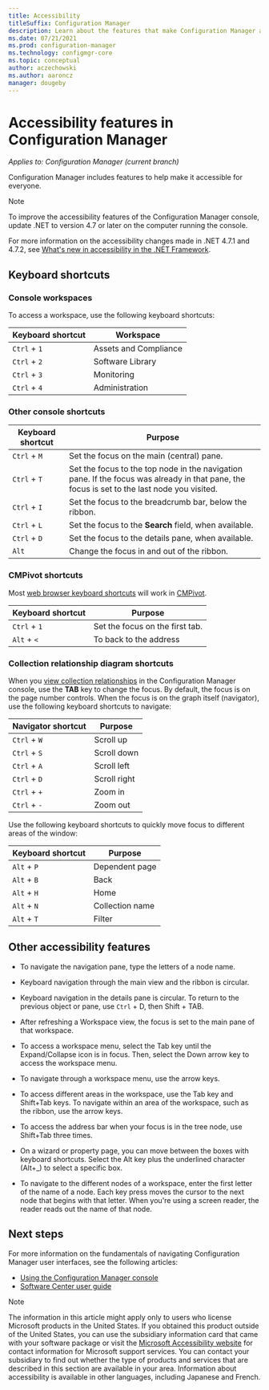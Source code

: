 ```yaml
---
title: Accessibility
titleSuffix: Configuration Manager
description: Learn about the features that make Configuration Manager accessible for everyone.
ms.date: 07/21/2021
ms.prod: configuration-manager
ms.technology: configmgr-core
ms.topic: conceptual
author: aczechowski
ms.author: aaroncz
manager: dougeby
---
```


# Accessibility features in Configuration Manager

*Applies to: Configuration Manager (current branch)*

Configuration Manager includes features to help make it accessible for everyone.

> [!NOTE]
> To improve the accessibility features of the Configuration Manager console, update .NET to version 4.7 or later on the computer running the console. <!-- SCCMDocs-pr issue #3228 -->
>
> For more information on the accessibility changes made in .NET 4.7.1 and 4.7.2, see [What's new in accessibility in the .NET Framework](/dotnet/framework/whats-new/whats-new-in-accessibility).

## Keyboard shortcuts

### Console workspaces

To access a workspace, use the following keyboard shortcuts:

|Keyboard shortcut| Workspace|
|--------|--------|
|`Ctrl` + `1`| Assets and Compliance|
|`Ctrl` + `2`|  Software Library|
|`Ctrl` + `3`|  Monitoring|
|`Ctrl` + `4`|  Administration|

### Other console shortcuts

|Keyboard shortcut|  Purpose|
|--------|--------|
|`Ctrl` + `M`|Set the focus on the main (central) pane.|
|`Ctrl` + `T`|Set the focus to the top node in the navigation pane. If the focus was already in that pane, the focus is set to the last node you visited.|
|`Ctrl` + `I`|Set the focus to the breadcrumb bar, below the ribbon.|
|`Ctrl` + `L`|Set the focus to the **Search** field, when available.|
|`Ctrl` + `D`|Set the focus to the details pane, when available.|
|`Alt`       |Change the focus in and out of the ribbon.|

### <a name="bkmk_cmpshortcuts"></a> CMPivot shortcuts

Most [web browser keyboard shortcuts](https://support.microsoft.com/topic/internet-explorer-ease-of-access-options-037270c1-db10-7ca8-ccba-ebd83ea6ace9) will work in [CMPivot](../servers/manage/cmpivot-overview.md).

|Keyboard shortcut|Purpose|
|--------|--------|
|`Ctrl` + `1`|Set the focus on the first tab.|
|`Alt` + `<`|To back to the address|

### Collection relationship diagram shortcuts

<!--8543508-->
When you [view collection relationships](../clients/manage/collections/manage-collections.md#view-collection-relationships) in the Configuration Manager console, use the **TAB** key to change the focus. By default, the focus is on the page number controls. When the focus is on the graph itself (navigator), use the following keyboard shortcuts to navigate:

|Navigator shortcut|Purpose|
|--------|--------|
|`Ctrl` + `W`|Scroll up|
|`Ctrl` + `S`|Scroll down|
|`Ctrl` + `A`|Scroll left|
|`Ctrl` + `D`|Scroll right|
|`Ctrl` + `+`|Zoom in|
|`Ctrl` + `-`|Zoom out|

Use the following keyboard shortcuts to quickly move focus to different areas of the window:

|Keyboard shortcut|Purpose|
|--------|--------|
|`Alt` + `P` | Dependent page |
|`Alt` + `B` | Back |
|`Alt` + `H` | Home |
|`Alt` + `N` | Collection name |
|`Alt` + `T` | Filter |

## Other accessibility features

- To navigate the navigation pane, type the letters of a node name.

- Keyboard navigation through the main view and the ribbon is circular.

- Keyboard navigation in the details pane is circular. To return to the previous object or pane, use `Ctrl` + D, then Shift + TAB.

- After refreshing a Workspace view, the focus is set to the main pane of that workspace.

- To access a workspace menu, select the Tab key until the Expand/Collapse icon is in focus. Then, select the Down arrow key to access the workspace menu.

- To navigate through a workspace menu, use the arrow keys.

- To access different areas in the workspace, use the Tab key and Shift+Tab keys. To navigate within an area of the workspace, such as the ribbon, use the arrow keys.

- To access the address bar when your focus is in the tree node, use Shift+Tab three times.

- On a wizard or property page, you can move between the boxes with keyboard shortcuts. Select the Alt key plus the underlined character (Alt+_) to select a specific box.

- To navigate to the different nodes of a workspace, enter the first letter of the name of a node. Each key press moves the cursor to the next node that begins with that letter. When you're using a screen reader, the reader reads out the name of that node.

## Next steps

For more information on the fundamentals of navigating Configuration Manager user interfaces, see the following articles:

- [Using the Configuration Manager console](../servers/manage/admin-console.md)
- [Software Center user guide](software-center.md)

> [!NOTE]
> The information in this article might apply only to users who license Microsoft products in the United States. If you obtained this product outside of the United States, you can use the subsidiary information card that came with your software package or visit the [Microsoft Accessibility website](https://www.microsoft.com/accessibility/) for contact information for Microsoft support services. You can contact your subsidiary to find out whether the type of products and services that are described in this section are available in your area. Information about accessibility is available in other languages, including Japanese and French.
